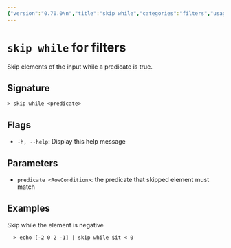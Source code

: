 ```yaml
---
{"version":"0.70.0\n","title":"skip while","categories":"filters","usage":"Skip elements of the input while a predicate is true.\n"}
---
```

<!-- THIS FILE IS GENERATED BY update_book_commands.cjs USING NUSHELL'S HELP COMMANDS.
REFRAIN FROM EDITING IT MANUALLY.-->
# <code>skip while</code> for filters

<div class='command-title'>Skip elements of the input while a predicate is true.</div>

## Signature

```> skip while <predicate>```

## Flags

 * ```-h, --help```: Display this help message
## Parameters

 * ```predicate <RowCondition>```: the predicate that skipped element must match
## Examples

  Skip while the element is negative
```shell
  > echo [-2 0 2 -1] | skip while $it < 0
```



